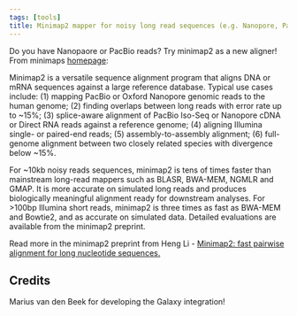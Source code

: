 ```yaml
---
tags: [tools]
title: Minimap2 mapper for noisy long read sequences (e.g. Nanopore, PacBio)
---
```


Do you have Nanopaore or PacBio reads? Try minimap2 as a new aligner!
From minimaps [homepage](https://github.com/lh3/minimap2):

Minimap2 is a versatile sequence alignment program that aligns DNA or mRNA sequences against
a large reference database. Typical use cases include: (1) mapping PacBio or Oxford Nanopore
genomic reads to the human genome; (2) finding overlaps between long reads with error rate up
to ~15%; (3) splice-aware alignment of PacBio Iso-Seq or Nanopore cDNA or Direct RNA
reads against a reference genome; (4) aligning Illumina single- or paired-end reads;
(5) assembly-to-assembly alignment; (6) full-genome alignment between two closely
related species with divergence below ~15%.

For ~10kb noisy reads sequences, minimap2 is tens of times faster than
mainstream long-read mappers such as BLASR, BWA-MEM, NGMLR and GMAP.
It is more accurate on simulated long reads and produces biologically meaningful
alignment ready for downstream analyses. For >100bp Illumina short reads, minimap2 is three
times as fast as BWA-MEM and Bowtie2, and as accurate on simulated data.
Detailed evaluations are available from the minimap2 preprint.

Read more in the minimap2 preprint from Heng Li - [Minimap2: fast pairwise alignment for long nucleotide sequences.](https://arxiv.org/abs/1708.01492)

## Credits

Marius van den Beek for developing the Galaxy integration!
